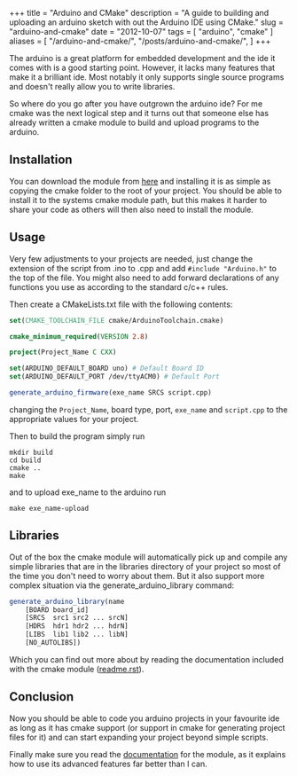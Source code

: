 +++
title = "Arduino and CMake"
description = "A guide to building and uploading an arduino sketch with out the Arduino IDE using CMake."
slug = "arduino-and-cmake"
date = "2012-10-07"
tags = [ "arduino", "cmake" ]
aliases = [
    "/arduino-and-cmake/",
    "/posts/arduino-and-cmake/",
]
+++

The arduino is a great platform for embedded development and the ide it comes
with is a good starting point. However, it lacks many features that make it a
brilliant ide. Most notably it only supports single source programs and doesn't
really allow you to write libraries.

So where do you go after you have outgrown the arduino ide? For me cmake was the
next logical step and it turns out that someone else has already written a cmake
module to build and upload programs to the arduino.

## Installation

You can download the module from
[here](https://github.com/queezythegreat/arduino-cmake) and installing it is as
simple as copying the cmake folder to the root of your project. You should be
able to install it to the systems cmake module path, but this makes it harder to
share your code as others will then also need to install the module.

## Usage

Very few adjustments to your projects are needed, just change the extension of
the script from .ino to .cpp and add `#include "Arduino.h"` to the top of the
file. You might also need to add forward declarations of any functions you use
as according to the standard c/c++ rules.

Then create a CMakeLists.txt file with the following contents:

```cmake
set(CMAKE_TOOLCHAIN_FILE cmake/ArduinoToolchain.cmake)

cmake_minimum_required(VERSION 2.8)

project(Project_Name C CXX)

set(ARDUINO_DEFAULT_BOARD uno) # Default Board ID
set(ARDUINO_DEFAULT_PORT /dev/ttyACM0) # Default Port

generate_arduino_firmware(exe_name SRCS script.cpp)
```

changing the `Project_Name`, board type, port, `exe_name` and `script.cpp` to the
appropriate values for your project.

Then to build the program simply run

```shell
mkdir build
cd build
cmake ..
make
```

and to upload exe_name to the arduino run

```shell
make exe_name-upload
```

## Libraries

Out of the box the cmake module will automatically pick up and compile any
simple libraries that are in the libraries directory of your project so most of
the time you don't need to worry about them. But it also support more complex
situation via the generate_arduino_library command:

```cmake
generate_arduino_library(name
    [BOARD board_id]
    [SRCS  src1 src2 ... srcN]
    [HDRS  hdr1 hdr2 ... hdrN]
    [LIBS  lib1 lib2 ... libN]
    [NO_AUTOLIBS])
```

Which you can find out more about by reading the documentation included with the
cmake module
([readme.rst](https://github.com/queezythegreat/arduino-cmake/blob/master/README.rst)).

## Conclusion

Now you should be able to code you arduino projects in your favourite ide as
long as it has cmake support (or support in cmake for generating project files
for it) and can start expanding your project beyond simple scripts.

Finally make sure you read the
[documentation](https://github.com/queezythegreat/arduino-cmake/blob/master/README.rst)
for the module, as it explains how to use its advanced features far better than
I can.
